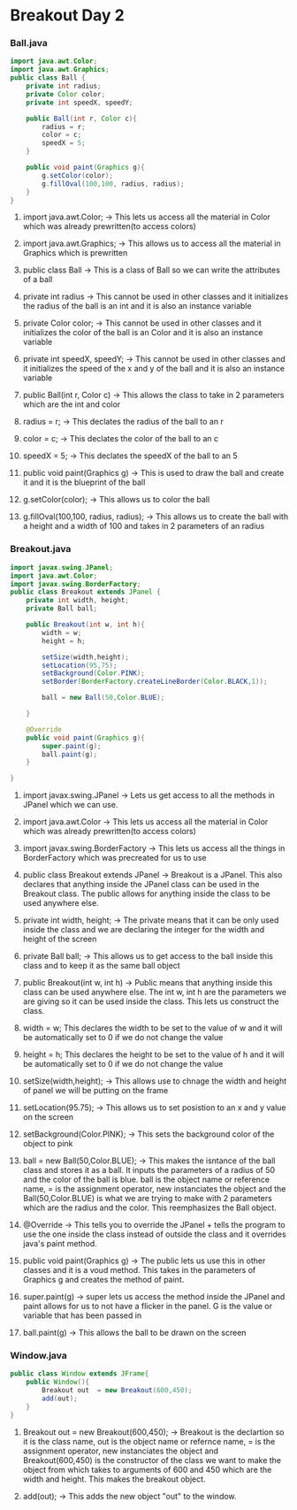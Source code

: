 # Breakout Day 2 

### Ball.java
```java
import java.awt.Color;
import java.awt.Graphics;
public class Ball {
    private int radius; 
    private Color color;
    private int speedX, speedY;

    public Ball(int r, Color c){
        radius = r; 
        color = c;
        speedX = 5; 
    }

    public void paint(Graphics g){
        g.setColor(color);
        g.fillOval(100,100, radius, radius);
    }
}

```

1. import java.awt.Color; -> This lets us access all the material in Color which was already prewritten(to access colors)

2. import java.awt.Graphics; -> This allows us to access all the material in Graphics which is prewritten 

3. public class Ball -> This is a class of Ball so we can write the attributes of a ball 

4. private int radius -> This cannot be used in other classes and it initializes the radius of the ball is an int and it is also an instance variable 

5. private Color color; -> This cannot be used in other classes and it initializes the color of the ball is an Color and it is also an instance variable 

6. private int speedX, speedY; -> This cannot be used in other classes and it initializes the speed of the x and y of the ball and it is also an instance variable

7. public Ball(int r, Color c) -> This allows the class to take in 2 parameters which are the int and color 

8. radius = r; -> This declates the radius of the ball to an r 

9. color = c; -> This declates the color of the ball to an c

10. speedX = 5; -> This declates the speedX of the ball to an 5

11. public void paint(Graphics g) -> This is used to draw the ball and create it and it is the blueprint of the ball 

12. g.setColor(color); -> This allows us to color the ball 

13. g.fillOval(100,100, radius, radius); -> This allows us to create the ball with a height and a width of 100 and takes in 2 parameters of an radius 




### Breakout.java

```java
import javax.swing.JPanel;
import java.awt.Color;
import javax.swing.BorderFactory;
public class Breakout extends JPanel {
    private int width, height;
    private Ball ball;

    public Breakout(int w, int h){
        width = w;
        height = h;

        setSize(width,height);
        setLocation(95,75);
        setBackground(Color.PINK);
        setBorder(BorderFactory.createLineBorder(Color.BLACK,1));

        ball = new Ball(50,Color.BLUE);

    }

    @Override
    public void paint(Graphics g){
        super.paint(g);
        ball.paint(g);
    }

}


```
1. import javax.swing.JPanel -> Lets us get access to all the methods in JPanel which we can use. 

2. import java.awt.Color -> This lets us access all the material in Color which was already prewritten(to access colors)

3. import javax.swing.BorderFactory -> This lets us access all the things in BorderFactory which was precreated for us to use

4. public class Breakout extends JPanel -> Breakout is a JPanel. This also declares that anything inside the JPanel class can be used in the Breakout class. The public allows for anything inside the class to be used anywhere else. 

5. private int width, height; -> The private means that it can be only used inside the class and we are declaring the integer for the width and height of the screen

6. private Ball ball; -> This allows us to get access to the ball inside this class and to keep it as the same ball object 

7. public Breakout(int w, int h) -> Public means that anything inside this class can be used anywhere else. The int w, int h are the parameters we are giving so it can be used inside the class. This lets us construct the class. 

8. width = w; This declares the width to be set to the value of w and it will be automatically set to 0 if we do not change the value

9. height = h; This declares the height to be set to the value of h and it will be automatically set to 0 if we do not change the value 

10. setSize(width,height); -> This allows use to chnage the width and height of panel we will be putting on the frame 

11. setLocation(95.75); -> This allows us to set posistion to an x and y value on the screen 

12. setBackground(Color.PINK); -> This sets the background color of the object to pink

13. ball = new Ball(50,Color.BLUE); -> This makes the isntance of the ball class and stores it as a ball. It inputs the parameters of a radius of 50 and the color of the ball is blue. ball is the object name or reference name, = is the assignment operator, new instanciates the object and the Ball(50,Color.BLUE) is what we are trying to make with 2 parameters which are the radius and the color. This reemphasizes the Ball object. 

14. @Override -> This tells you to override the JPanel + tells the program to use the one inside the class instead of outside the class and it overrides java's paint method. 

15. public void paint(Graphics g) -> The public lets us use this in other classes and it is a voud method. This takes in the parameters of Graphics g and creates the method of paint. 

16. super.paint(g) -> super lets us access the method inside the JPanel and paint allows for us to not have a flicker in the panel. G is the value or variable that has been passed in 

17. ball.paint(g) -> This allows the ball to be drawn on the screen 


### Window.java 

```java 
public class Window extends JFrame{
    public Window(){
        Breakout out  = new Breakout(600,450);
        add(out);
    }
}


```

1. Breakout out = new Breakout(600,450); -> Breakout is the declartion so it is the class name, out is the object name or refernce name, = is the assignment operator, new instanciates the object and Breakout(600,450) is the constructor of the class we want to make the object from which takes to arguments of 600 and 450 which are the width and height. This makes the breakout object. 

2. add(out); -> This adds the new object "out" to the window. 

